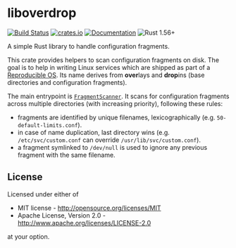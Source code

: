 # liboverdrop

[![Build Status](https://travis-ci.com/overdrop/liboverdrop-rs.svg?branch=master)](https://travis-ci.com/overdrop/liboverdrop-rs)
[![crates.io](https://img.shields.io/crates/v/liboverdrop.svg)](https://crates.io/crates/liboverdrop)
[![Documentation](https://docs.rs/liboverdrop/badge.svg)](https://docs.rs/liboverdrop)
![Rust 1.56+](https://img.shields.io/badge/Rust-1.56%2B-orange.svg)

A simple Rust library to handle configuration fragments.

This crate provides helpers to scan configuration fragments on disk.
The goal is to help in writing Linux services which are shipped as part of a [Reproducible OS][reproducible].
Its name derives from **over**lays and **drop**ins (base directories and configuration fragments).

The main entrypoint is [`FragmentScanner`](struct.FragmentScanner.html). It scans
for configuration fragments across multiple directories (with increasing priority),
following these rules:

 * fragments are identified by unique filenames, lexicographically (e.g. `50-default-limits.conf`).
 * in case of name duplication, last directory wins (e.g. `/etc/svc/custom.conf` can override `/usr/lib/svc/custom.conf`).
 * a fragment symlinked to `/dev/null` is used to ignore any previous fragment with the same filename.

[reproducible]: http://0pointer.net/blog/projects/stateless.html

## License

Licensed under either of

 * MIT license - <http://opensource.org/licenses/MIT>
 * Apache License, Version 2.0 - <http://www.apache.org/licenses/LICENSE-2.0>

at your option.
